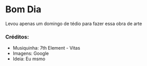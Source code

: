 # Bom Dia
Levou apenas um domingo de tédio para fazer essa obra de arte

### Créditos:
- Musiquinha: 7th Element - Vitas
- Imagens: Google
- Ideia: Eu msmo
